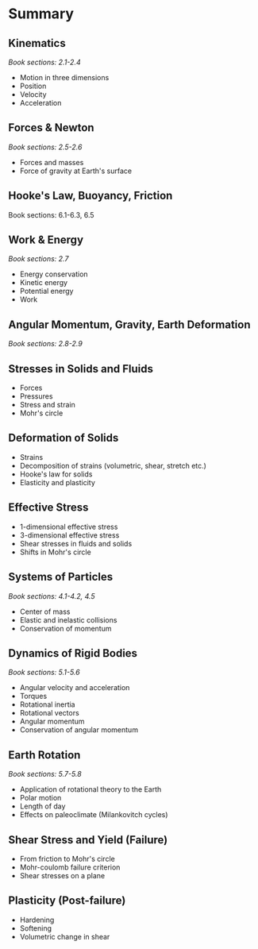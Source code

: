 # Summary

## Kinematics
*Book sections: 2.1-2.4*

- Motion in three dimensions
- Position
- Velocity
- Acceleration
## Forces & Newton
*Book sections: 2.5-2.6*

- Forces and masses
- Force of gravity at Earth's surface
## Hooke's Law, Buoyancy, Friction
Book sections: 6.1-6.3, 6.5



## Work & Energy
*Book sections: 2.7*

- Energy conservation
- Kinetic energy
- Potential energy
- Work

## Angular Momentum, Gravity, Earth Deformation
*Book sections: 2.8-2.9*

## Stresses in Solids and Fluids

- Forces
- Pressures
- Stress and strain
- Mohr's circle
## Deformation of Solids

- Strains
- Decomposition of strains (volumetric, shear, stretch etc.)
- Hooke's law for solids
- Elasticity and plasticity
## Effective Stress

- 1-dimensional effective stress
- 3-dimensional effective stress
- Shear stresses in fluids and solids
- Shifts in Mohr's circle
## Systems of Particles
*Book sections: 4.1-4.2, 4.5*

- Center of mass
- Elastic and inelastic collisions
- Conservation of momentum
## Dynamics of Rigid Bodies
*Book sections: 5.1-5.6*

- Angular velocity and acceleration
- Torques
- Rotational inertia
- Rotational vectors
- Angular momentum 
- Conservation of angular momentum
## Earth Rotation
*Book sections: 5.7-5.8*

- Application of rotational theory to the Earth
- Polar motion
- Length of day
- Effects on paleoclimate (Milankovitch cycles)

## Shear Stress and Yield (Failure)

- From friction to Mohr's circle
- Mohr-coulomb failure criterion
- Shear stresses on a plane
## Plasticity (Post-failure)

- Hardening
- Softening
- Volumetric change in shear